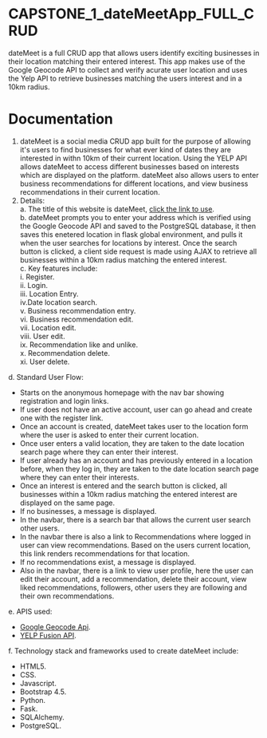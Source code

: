 # CAPSTONE_1_dateMeetApp_FULL_CRUD
dateMeet is a full CRUD app that allows users identify exciting businesses in their location matching their entered interest. This app makes use of the Google Geocode API to collect and verify acurate user location and uses the Yelp API to retrieve businesses matching the users interest and in a 10km radius.

# Documentation

1. dateMeet is a social media CRUD app built for the purpose of allowing it's users to find businesses for what ever kind of dates they are interested in withn 10km of their current location.
 Using the YELP API allows dateMeet to access different businesses based on interests which are displayed on the platform. dateMeet also allows users to enter business recommendations for different locations,
 and view business recommendations in their current location.
2. Details:  
a. The title of this website is dateMeet, [click the link to use]().  
b. dateMeet prompts you to enter your address which is verified using the Google Geocode API and saved to the PostgreSQL database, it then saves this enetered location in flask global environment,
and pulls it when the user searches for locations by interest. Once the search button is clicked, a client side request is made using AJAX to retrieve all businesses within a 10km radius matching 
the entered interest.  
c. Key features include:    
  i. Register.   
  ii. Login.   
 iii. Location Entry.   
 iv.Date location search.   
 v. Business recommendation entry.   
 vi. Business recommendation edit.    
 vii. Location edit.  
 viii. User edit.  
 ix. Recommendation like and unlike.  
 x. Recommendation delete.  
 xi. User delete.  
 
d. Standard User Flow:  
 - Starts on the anonymous homepage with the nav bar showing registration and login links.  
 - If user does not have an active account, user can go ahead and create one with the register link.  
 - Once an account is created, dateMeet takes user to the location form where the user is asked to enter their current location. 
 - Once user enters a valid location, they are taken to the date location search page where they can enter their interest.  
 - If user already has an account and has previously entered in a location before, when they log in, they are taken to the date location search page where they can enter their interests.  
 - Once an interest is entered and the search button is clicked, all businesses within a 10km radius matching the entered interest are displayed on the same page.  
 - If no businesses, a message is displayed.  
 - In the navbar, there is a search bar that allows the current user search other users.  
 - In the navbar there is also a link to Recommendations where logged in user can view recommendations. Based on the users current location, this link renders recommendations for that location.  
 - If no recommendations exist, a message is displayed.  
 - Also in the navbar, there is a link to view user profile, here the user can edit their account, add a recommendation, delete their account, view liked recommendations, followers, other users 
 they are following and their own recommendations.  
 
e. APIS used:  
 - [Google Geocode Api](https://developers.google.com/maps/documentation/geocoding/start). 
 - [YELP Fusion API](https://www.yelp.com/developers/documentation/v3/get_started). 

f. Technology stack and frameworks used to create dateMeet include:  
 - HTML5. 
 - CSS.  
 - Javascript.  
 - Bootstrap 4.5.  
 - Python.  
 - Fask.  
 - SQLAlchemy.  
 - PostgreSQL.  
 
